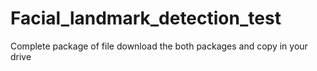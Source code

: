 # Facial_landmark_detection_test
Complete package of file
download the both packages and copy in your drive
